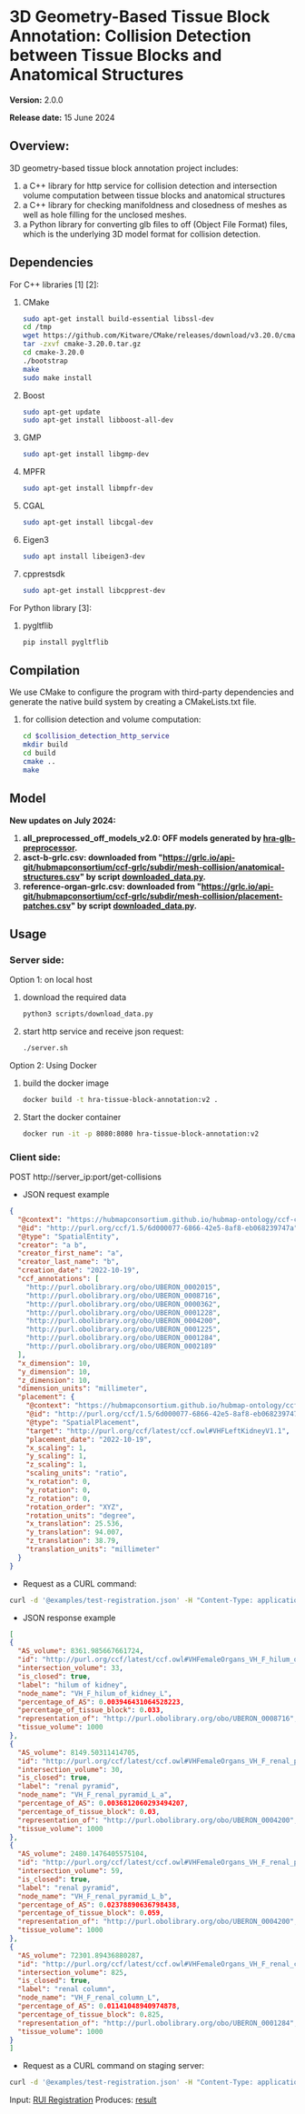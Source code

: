 # 3D Geometry-Based Tissue Block Annotation: Collision Detection between Tissue Blocks and Anatomical Structures

**Version:** 2.0.0

**Release date:** 15 June 2024

## Overview:

3D geometry-based tissue block annotation project includes: 
1. a C++ library for http service for collision detection and intersection volume computation between tissue blocks and anatomical structures 
2. a C++ library for checking manifoldness and closedness of meshes as well as hole filling for the unclosed meshes.   
3. a Python library for converting glb files to off (Object File Format) files, which is the underlying 3D model format for collision detection.


## Dependencies
For C++ libraries [1] [2]:
1. CMake
    ```bash
    sudo apt-get install build-essential libssl-dev
    cd /tmp
    wget https://github.com/Kitware/CMake/releases/download/v3.20.0/cmake-3.20.0.tar.gz
    tar -zxvf cmake-3.20.0.tar.gz
    cd cmake-3.20.0
    ./bootstrap
    make
    sudo make install
    ```
2. Boost
    ```bash
    sudo apt-get update
    sudo apt-get install libboost-all-dev
    ```
3. GMP
    ```bash
    sudo apt-get install libgmp-dev
    ```
4. MPFR
    ```bash
    sudo apt-get install libmpfr-dev
    ```
3. CGAL
    ```bash
    sudo apt-get install libcgal-dev
    ```
4. Eigen3
    ```bash
    sudo apt install libeigen3-dev
    ```
5. cpprestsdk
    ```bash
    sudo apt-get install libcpprest-dev
    ```

For Python library [3]:
1. pygltflib
    ```bash
    pip install pygltflib
    ```
## Compilation

We use CMake to configure the program with third-party dependencies and generate the native build system by creating a CMakeLists.txt file. 

1. for collision detection and volume computation:
    ```bash
    cd $collision_detection_http_service
    mkdir build
    cd build
    cmake ..
    make
    ```

## Model

**New updates on July 2024:**

1. **all_preprocessed_off_models_v2.0: OFF models generated by [hra-glb-preprocessor](https://github.com/cns-iu/hra-glb-preprocessor).**
2. **asct-b-grlc.csv: downloaded from "https://grlc.io/api-git/hubmapconsortium/ccf-grlc/subdir/mesh-collision/anatomical-structures.csv" by script [downloaded_data.py](https://github.com/hubmapconsortium/hra-tissue-block-annotation/blob/asct-b/scripts/download_data.py).**
3. **reference-organ-grlc.csv: downloaded from "https://grlc.io/api-git/hubmapconsortium/ccf-grlc/subdir/mesh-collision/placement-patches.csv" by script [downloaded_data.py](https://github.com/hubmapconsortium/hra-tissue-block-annotation/blob/asct-b/scripts/download_data.py).**


## Usage
### Server side: 
Option 1: on local host
1. download the required data
    ```bash
    python3 scripts/download_data.py
    ```
1. start http service and receive json request:
    ```bash
    ./server.sh
    ```

Option 2: Using Docker 
1. build the docker image
    ```bash
    docker build -t hra-tissue-block-annotation:v2 .
    ```
2. Start the docker container
    ```bash
    docker run -it -p 8080:8080 hra-tissue-block-annotation:v2
    ```
  
### Client side:

POST http://server_ip:port/get-collisions

- JSON request example
```json
{
  "@context": "https://hubmapconsortium.github.io/hubmap-ontology/ccf-context.jsonld",
  "@id": "http://purl.org/ccf/1.5/6d000077-6866-42e5-8af8-eb068239747a",
  "@type": "SpatialEntity",
  "creator": "a b",
  "creator_first_name": "a",
  "creator_last_name": "b",
  "creation_date": "2022-10-19",
  "ccf_annotations": [
    "http://purl.obolibrary.org/obo/UBERON_0002015",
    "http://purl.obolibrary.org/obo/UBERON_0008716",
    "http://purl.obolibrary.org/obo/UBERON_0000362",
    "http://purl.obolibrary.org/obo/UBERON_0001228",
    "http://purl.obolibrary.org/obo/UBERON_0004200",
    "http://purl.obolibrary.org/obo/UBERON_0001225",
    "http://purl.obolibrary.org/obo/UBERON_0001284",
    "http://purl.obolibrary.org/obo/UBERON_0002189"
  ],
  "x_dimension": 10,
  "y_dimension": 10,
  "z_dimension": 10,
  "dimension_units": "millimeter",
  "placement": {
    "@context": "https://hubmapconsortium.github.io/hubmap-ontology/ccf-context.jsonld",
    "@id": "http://purl.org/ccf/1.5/6d000077-6866-42e5-8af8-eb068239747a_placement",
    "@type": "SpatialPlacement",
    "target": "http://purl.org/ccf/latest/ccf.owl#VHFLeftKidneyV1.1",
    "placement_date": "2022-10-19",
    "x_scaling": 1,
    "y_scaling": 1,
    "z_scaling": 1,
    "scaling_units": "ratio",
    "x_rotation": 0,
    "y_rotation": 0,
    "z_rotation": 0,
    "rotation_order": "XYZ",
    "rotation_units": "degree",
    "x_translation": 25.536,
    "y_translation": 94.007,
    "z_translation": 38.79,
    "translation_units": "millimeter"
  }
}
  ```
  - Request as a CURL command:
  ```bash
  curl -d '@examples/test-registration.json' -H "Content-Type: application/json" -X POST http://localhost:8080/get-collisions
  ```
  - JSON response example
  ```json
[
  {
    "AS_volume": 8361.985667661724,
    "id": "http://purl.org/ccf/latest/ccf.owl#VHFemaleOrgans_VH_F_hilum_of_kidney_L",
    "intersection_volume": 33,
    "is_closed": true,
    "label": "hilum of kidney",
    "node_name": "VH_F_hilum_of_kidney_L",
    "percentage_of_AS": 0.003946431064528223,
    "percentage_of_tissue_block": 0.033,
    "representation_of": "http://purl.obolibrary.org/obo/UBERON_0008716",
    "tissue_volume": 1000
  },
  {
    "AS_volume": 8149.50311414705,
    "id": "http://purl.org/ccf/latest/ccf.owl#VHFemaleOrgans_VH_F_renal_pyramid_L_a",
    "intersection_volume": 30,
    "is_closed": true,
    "label": "renal pyramid",
    "node_name": "VH_F_renal_pyramid_L_a",
    "percentage_of_AS": 0.0036812060293494207,
    "percentage_of_tissue_block": 0.03,
    "representation_of": "http://purl.obolibrary.org/obo/UBERON_0004200",
    "tissue_volume": 1000
  },
  {
    "AS_volume": 2480.1476405575104,
    "id": "http://purl.org/ccf/latest/ccf.owl#VHFemaleOrgans_VH_F_renal_pyramid_L_b",
    "intersection_volume": 59,
    "is_closed": true,
    "label": "renal pyramid",
    "node_name": "VH_F_renal_pyramid_L_b",
    "percentage_of_AS": 0.02378890636798438,
    "percentage_of_tissue_block": 0.059,
    "representation_of": "http://purl.obolibrary.org/obo/UBERON_0004200",
    "tissue_volume": 1000
  },
  {
    "AS_volume": 72301.89436880287,
    "id": "http://purl.org/ccf/latest/ccf.owl#VHFemaleOrgans_VH_F_renal_column_L",
    "intersection_volume": 825,
    "is_closed": true,
    "label": "renal column",
    "node_name": "VH_F_renal_column_L",
    "percentage_of_AS": 0.01141048940974878,
    "percentage_of_tissue_block": 0.825,
    "representation_of": "http://purl.obolibrary.org/obo/UBERON_0001284",
    "tissue_volume": 1000
  }
]
  ```
  - Request as a CURL command on staging server:
  ```bash
  curl -d '@examples/test-registration.json' -H "Content-Type: application/json" -X POST https://pfn8zf2gtu.us-east-2.awsapprunner.com/get-collisions
  ```
  Input: [RUI Registration](examples/test-registration.json)
  Produces: [result](examples/test-registration-collisions.json)
